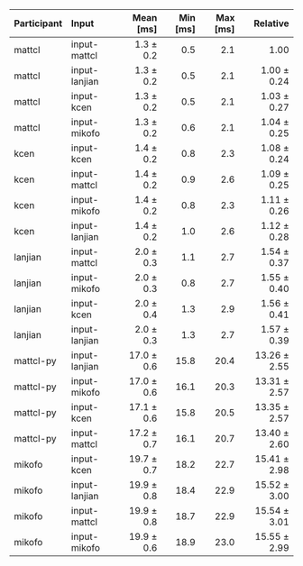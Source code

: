 | Participant | Input | Mean [ms] | Min [ms] | Max [ms] | Relative |
|:---|:---|---:|---:|---:|---:|
| mattcl | input-mattcl | 1.3 ± 0.2 | 0.5 | 2.1 | 1.00 |
| mattcl | input-lanjian | 1.3 ± 0.2 | 0.5 | 2.1 | 1.00 ± 0.24 |
| mattcl | input-kcen | 1.3 ± 0.2 | 0.5 | 2.1 | 1.03 ± 0.27 |
| mattcl | input-mikofo | 1.3 ± 0.2 | 0.6 | 2.1 | 1.04 ± 0.25 |
| kcen | input-kcen | 1.4 ± 0.2 | 0.8 | 2.3 | 1.08 ± 0.24 |
| kcen | input-mattcl | 1.4 ± 0.2 | 0.9 | 2.6 | 1.09 ± 0.25 |
| kcen | input-mikofo | 1.4 ± 0.2 | 0.8 | 2.3 | 1.11 ± 0.26 |
| kcen | input-lanjian | 1.4 ± 0.2 | 1.0 | 2.6 | 1.12 ± 0.28 |
| lanjian | input-mattcl | 2.0 ± 0.3 | 1.1 | 2.7 | 1.54 ± 0.37 |
| lanjian | input-mikofo | 2.0 ± 0.3 | 0.8 | 2.7 | 1.55 ± 0.40 |
| lanjian | input-kcen | 2.0 ± 0.4 | 1.3 | 2.9 | 1.56 ± 0.41 |
| lanjian | input-lanjian | 2.0 ± 0.3 | 1.3 | 2.7 | 1.57 ± 0.39 |
| mattcl-py | input-lanjian | 17.0 ± 0.6 | 15.8 | 20.4 | 13.26 ± 2.55 |
| mattcl-py | input-mikofo | 17.0 ± 0.6 | 16.1 | 20.3 | 13.31 ± 2.57 |
| mattcl-py | input-kcen | 17.1 ± 0.6 | 15.8 | 20.5 | 13.35 ± 2.57 |
| mattcl-py | input-mattcl | 17.2 ± 0.7 | 16.1 | 20.7 | 13.40 ± 2.60 |
| mikofo | input-kcen | 19.7 ± 0.7 | 18.2 | 22.7 | 15.41 ± 2.98 |
| mikofo | input-lanjian | 19.9 ± 0.8 | 18.4 | 22.9 | 15.52 ± 3.00 |
| mikofo | input-mattcl | 19.9 ± 0.8 | 18.7 | 22.9 | 15.54 ± 3.01 |
| mikofo | input-mikofo | 19.9 ± 0.6 | 18.9 | 23.0 | 15.55 ± 2.99 |
